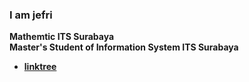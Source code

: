 ### I am jefri <br>
<b>Mathemtic ITS Surabaya</b> <br>
<b>Master's Student of Information System ITS Surabaya</b>

- [**linktree**](https://linktr.ee/jefrifrans)
